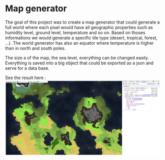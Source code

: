 # Map generator
The goal of this project was to create a map generator that could generate a full world where each pixel would have all geographic properties such as humidity level, ground level, temperature and so on. Based on thoses informations we would generate a specific tile type (desert, tropical, forest, ...). The world generator has also an equator where temperature is higher than in north and south poles.

The size a of the map, the sea level, everything can be changed easily. Everything is saved into a big object that could be exported as a json and serve for a data base.

See the result here : 
!["Map Generator Screenshot](./screenshot.png)
